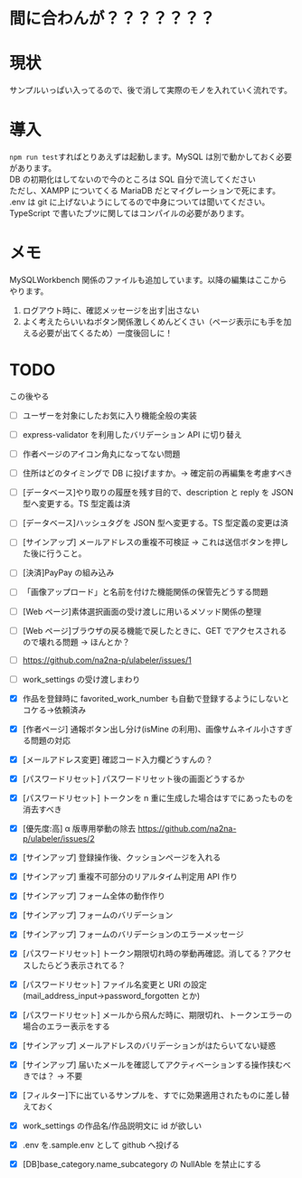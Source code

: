 # 間に合わんが？？？？？？？

# 現状

サンプルいっぱい入ってるので、後で消して実際のモノを入れていく流れです。

# 導入

`npm run test`すればとりあえずは起動します。MySQL は別で動かしておく必要があります。  
 DB の初期化はしてないので今のところは SQL 自分で流してください  
 ただし、XAMPP についてくる MariaDB だとマイグレーションで死にます。  
 .env は git に上げないようにしてるので中身については聞いてください。  
 TypeScript で書いたブツに関してはコンパイルの必要があります。

# メモ

MySQLWorkbench 関係のファイルも追加しています。以降の編集はここからやります。

1. ログアウト時に、確認メッセージを出す|出さない
1. よく考えたらいいねボタン関係激しくめんどくさい（ページ表示にも手を加える必要が出てくるため）一度後回しに！

# TODO

この後やる

- [ ] ユーザーを対象にしたお気に入り機能全般の実装
- [ ] express-validator を利用したバリデーション API に切り替え

- [ ] 作者ページのアイコン角丸になってない問題
- [ ] 住所はどのタイミングで DB に投げますか。→ 確定前の再編集を考慮すべき
- [ ] [データベース]やり取りの履歴を残す目的で、description と reply を JSON 型へ変更する。TS 型定義は済
- [ ] [データベース]ハッシュタグを JSON 型へ変更する。TS 型定義の変更は済
- [ ] [サインアップ] メールアドレスの重複不可検証 → これは送信ボタンを押した後に行うこと。
- [ ] [決済]PayPay の組み込み
- [ ] 「画像アップロード」と名前を付けた機能関係の保管先どうする問題
- [ ] [Web ページ]素体選択画面の受け渡しに用いるメソッド関係の整理
- [ ] [Web ページ]ブラウザの戻る機能で戻したときに、GET でアクセスされるので壊れる問題 → ほんとか？
- [ ] https://github.com/na2na-p/ulabeler/issues/1
- [ ] work_settings の受け渡しまわり
- [x] 作品を登録時に favorited_work_number も自動で登録するようにしないとコケる→依頼済み
- [x] [作者ページ] 通報ボタン出し分け(isMine の利用)、画像サムネイル小さすぎる問題の対応
- [x] [メールアドレス変更] 確認コード入力欄どうすんの？
- [x] [パスワードリセット] パスワードリセット後の画面どうするか
- [x] [パスワードリセット] トークンを n 重に生成した場合はすでにあったものを消去すべき
- [x] [優先度:高] α 版専用挙動の除去 https://github.com/na2na-p/ulabeler/issues/2
- [x] [サインアップ] 登録操作後、クッションページを入れる
- [x] [サインアップ] 重複不可部分のリアルタイム判定用 API 作り
- [x] [サインアップ] フォーム全体の動作作り
- [x] [サインアップ] フォームのバリデーション
- [x] [サインアップ] フォームのバリデーションのエラーメッセージ
- [x] [パスワードリセット] トークン期限切れ時の挙動再確認。消してる？アクセスしたらどう表示されてる？
- [x] [パスワードリセット] ファイル名変更と URI の設定(mail_address_input→password_forgotten とか)
- [x] [パスワードリセット] メールから飛んだ時に、期限切れ、トークンエラーの場合のエラー表示をする
- [x] [サインアップ] メールアドレスのバリデーションがはたらいてない疑惑
- [x] [サインアップ] 届いたメールを確認してアクティベーションする操作挟むべきでは？ → 不要
- [x] [フィルター]下に出ているサンプルを、すでに効果適用されたものに差し替えておく
- [x] work_settings の作品名/作品説明文に id が欲しい
- [x] .env を.sample.env として github へ投げる
- [x] [DB]base_category.name_subcategory の NullAble を禁止にする
